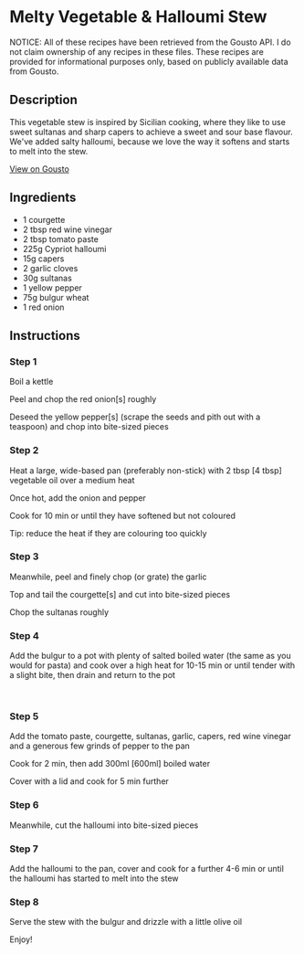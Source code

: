 # Melty Vegetable & Halloumi Stew 

NOTICE: All of these recipes have been retrieved from the Gousto API. I do not claim ownership of any recipes in these files. These recipes are provided for informational purposes only, based on publicly available data from Gousto.

## Description

This vegetable stew is inspired by Sicilian cooking, where they like to use sweet sultanas and sharp capers to achieve a sweet and sour base flavour. We've added salty halloumi, because we love the way it softens and starts to melt into the stew. 

[View on Gousto](https://www.gousto.co.uk/recipes/cookbook/melty-vegetable-halloumi-stew)

## Ingredients

- 1 courgette
- 2 tbsp red wine vinegar
- 2 tbsp tomato paste
- 225g Cypriot halloumi
- 15g capers
- 2 garlic cloves
- 30g sultanas
- 1 yellow pepper
- 75g bulgur wheat 
- 1 red onion

## Instructions


### Step 1

Boil a kettle


Peel and chop the red onion<span class="text-danger">[s]</span> roughly


Deseed the yellow pepper<span class="text-danger">[s]</span> (scrape the seeds and pith out with a teaspoon) and chop into bite-sized pieces


### Step 2

Heat a large, wide-based pan (preferably non-stick) with 2 tbsp <span class="text-danger">[4 tbsp]</span> vegetable oil over a medium&nbsp;heat


Once hot, add the onion and pepper&nbsp;


Cook for 10 min or until they have softened but not coloured&nbsp;


Tip: reduce the heat if they are colouring too quickly


### Step 3

Meanwhile, peel and finely chop (or grate) the garlic&nbsp;


Top and tail the courgette<span class="text-danger">[s]</span> and cut into bite-sized pieces&nbsp;


Chop the sultanas roughly&nbsp;


### Step 4

Add the bulgur to a pot with plenty of salted boiled water (the same as you would for pasta) and cook over a high heat for 10-15 min or until tender with a slight bite, then drain and return to the pot


&nbsp;


### Step 5

Add&nbsp;the tomato paste, courgette, sultanas, garlic, capers, red wine vinegar and a generous few grinds of pepper to the pan&nbsp;


Cook for 2 min, then add 300ml <span class="text-danger">[600ml]</span> boiled water&nbsp;


Cover&nbsp;with a lid and cook for 5 min further


### Step 6

Meanwhile, cut the halloumi into bite-sized pieces


### Step 7

Add the halloumi to the pan, cover and cook for a further 4-6 min or until the halloumi has started to melt into the stew

### Step 8

Serve the stew with the bulgur and drizzle with a little olive oil


Enjoy!

